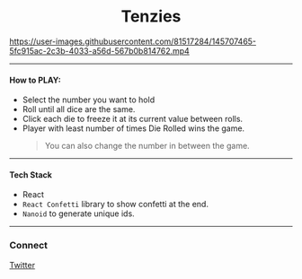 <h1 align="center">Tenzies</h1>

https://user-images.githubusercontent.com/81517284/145707465-5fc915ac-2c3b-4033-a56d-567b0b814762.mp4

---

#### How to PLAY:

- Select the number you want to hold
- Roll until all dice are the same.
- Click each die to freeze it at its current value between rolls.
- Player with least number of times Die Rolled wins the game.
  > You can also change the number in between the game.

---

#### Tech Stack

- React
- `React Confetti` library to show confetti at the end.
- `Nanoid` to generate unique ids.

***

### Connect
[Twitter](https://twitter.com/Vanshsh2701)

